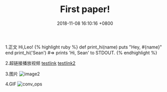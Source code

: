 ﻿---
layout: post
title:  "First paper!"
date:   2018-11-08 16:10:16 +0800
categories: paper
---
1.正文
Hi,Leo!
{% highlight ruby %}
def print_hi(name)
  puts "Hey, #{name}"
end
print_hi('Sean')
#=> prints 'Hi, Sean' to STDOUT.
{% endhighlight %}

2.超链接播放视频
[testlink](http://baidu.com)
[testlink2](/assets/videos/testvid.mp4)

3.图片
![image2](/assets/images/testpic.jpg)

4.GIF
![conv_ops](/assets/images/testgif.gif)


